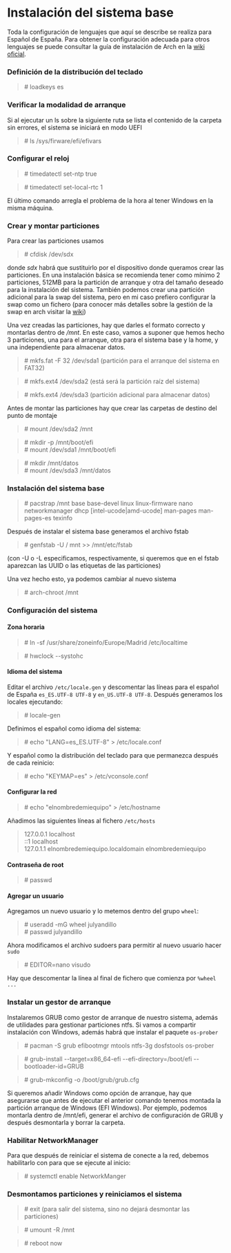 # Instalación del sistema base

Toda la configuración de lenguajes que aquí se describe se realiza para Español de España. 
Para obtener la configuración adecuada para otros lenguajes se puede consultar la guía de instalación de Arch 
en la [wiki oficial](https://wiki.archlinux.org/title/Installation_guide).

### Definición de la distribución del teclado

> \# loadkeys es

### Verificar la modalidad de arranque

Si al ejecutar un ls sobre la siguiente ruta se lista el contenido de la carpeta sin errores, el sistema se iniciará en modo UEFI

> \# ls /sys/firware/efi/efivars

### Configurar el reloj

> \# timedatectl set-ntp true

> \# timedatectl set-local-rtc 1

El último comando arregla el problema de la hora al tener Windows en la misma máquina.

### Crear y montar particiones

Para crear las particiones usamos

> \# cfdisk /dev/sdx

donde *sdx* habrá que sustituirlo por el dispositivo donde queramos crear las particiones. En una instalación básica se recomienda tener como mínimo 2 particiones, 512MB para la partición de arranque y otra del tamaño deseado para la instalación del sistema. También podemos crear una partición adicional para la swap del sistema, pero en mi caso prefiero configurar la swap como un fichero (para conocer más detalles sobre la gestión de la swap en arch visitar la [wiki](https://wiki.archlinux.org/title/Swap))

Una vez creadas las particiones, hay que darles el formato correcto y montarlas dentro de */mnt*. En este caso, vamos a suponer que hemos hecho 3 particiones, una para el arranque, otra para el sistema base y la home, y una independiente para almacenar datos.

> \# mkfs.fat -F 32 /dev/sda1 (partición para el arranque del sistema en FAT32)

> \# mkfs.ext4 /dev/sda2 (está será la partición raíz del sistema)

> \# mkfs.ext4 /dev/sda3 (partición adicional para almacenar datos)

Antes de montar las particiones hay que crear las carpetas de destino del punto de montaje

> \# mount /dev/sda2 /mnt

> \# mkdir -p /mnt/boot/efi  
> \# mount /dev/sda1 /mnt/boot/efi

> \# mkdir /mnt/datos  
> \# mount /dev/sda3 /mnt/datos

### Instalación del sistema base

> \# pacstrap /mnt base base-devel linux linux-firmware nano networkmanager dhcp [intel-ucode|amd-ucode] man-pages 
man-pages-es texinfo

Después de instalar el sistema base generamos el archivo fstab

> \# genfstab -U / mnt >> /mnt/etc/fstab

(con -U o -L especificamos, respectivamente, si queremos que en el fstab aparezcan las UUID o las etiquetas de las particiones)

Una vez hecho esto, ya podemos cambiar al nuevo sistema

> \# arch-chroot /mnt

### Configuración del sistema

#### Zona horaria

> \# ln -sf /usr/share/zoneinfo/Europe/Madrid /etc/localtime

> \# hwclock --systohc

#### Idioma del sistema

Editar el archivo `/etc/locale.gen` y descomentar las líneas para el español de España `es_ES.UTF-8 UTF-8` y `en_US.UTF-8 UTF-8`. Después generamos los locales ejecutando:

> \# locale-gen

Definimos el español como idioma del sistema:

> \# echo "LANG=es_ES.UTF-8" > /etc/locale.conf

Y español como la distribución del teclado para que permanezca después de cada reinicio:

> \# echo "KEYMAP=es" > /etc/vconsole.conf

#### Configurar la red

> \# echo "elnombredemiequipo" > /etc/hostname

Añadimos las siguientes líneas al fichero `/etc/hosts`
> 127.0.0.1     localhost  
> ::1           localhost  
> 127.0.1.1     elnombredemiequipo.localdomain elnombredemiequipo

#### Contraseña de root

> \# passwd

#### Agregar un usuario

Agregamos un nuevo usuario y lo metemos dentro del grupo `wheel`:

> \# useradd -mG wheel julyandillo  
> \# passwd julyandillo

Ahora modificamos el archivo sudoers para permitir al nuevo usuario hacer `sudo`

> \# EDITOR=nano visudo

Hay que descomentar la línea al final de fichero que comienza por `%wheel ...`

### Instalar un gestor de arranque

Instalaremos GRUB como gestor de arranque de nuestro sistema, además de utilidades para gestionar particiones ntfs. 
Si vamos a compartir instalación con Windows, además habrá que instalar el paquete `os-prober`

> \# pacman -S grub efibootmgr mtools ntfs-3g dosfstools os-prober

> \# grub-install --target=x86_64-efi --efi-directory=/boot/efi --bootloader-id=GRUB

> \# grub-mkconfig -o /boot/grub/grub.cfg

Si queremos añadir Windows como opción de arranque, hay que asegurarse que antes de ejecutar el anterior comando 
tenemos montada la partición arranque de Windows (EFI Windows). Por ejemplo, podemos montarla dentro de /mnt/efi, generar el archivo de configuración de GRUB y después desmontarla y borrar la carpeta.

### Habilitar NetworkManager

Para que después de reiniciar el sistema de conecte a la red, debemos habilitarlo con para que se ejecute al inicio:

> \# systemctl enable NetworkManger

### Desmontamos particiones y reiniciamos el sistema

> \# exit (para salir del sistema, sino no dejará desmontar las particiones)

> \# umount -R /mnt

> \# reboot now

